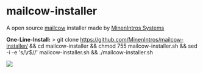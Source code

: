 # mailcow-installer
A open source [mailcow](https://mailcow.email/) installer made by [MinenIntros Systems](https://www.minenintros.de/)

**One-Line-Install:** > git clone https://github.com/MinenIntros/mailcow-installer/ && cd mailcow-installer && chmod 755 mailcow-installer.sh && sed -i -e 's/\r$//' mailcow-installer.sh && ./mailcow-installer.sh

![](https://minenintros-storage.de/images/github/mailcow-installer/minenintro_x_mailcow.png)
